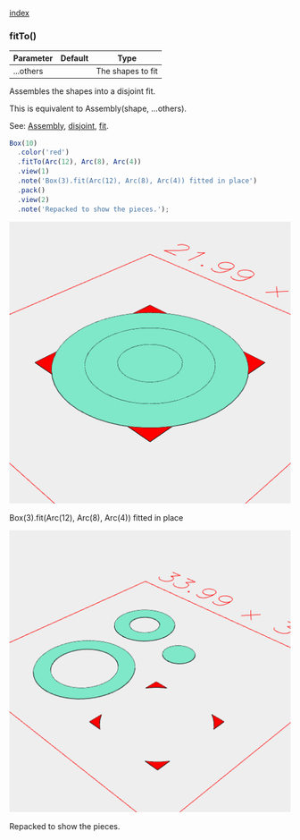 [index](../../nb/api/index.md)
### fitTo()
Parameter|Default|Type
---|---|---
...others||The shapes to fit

Assembles the shapes into a disjoint fit.

This is equivalent to Assembly(shape, ...others).

See: [Assembly](https://raw.githubusercontent.com/jsxcad/JSxCAD/master/nb/api/Assembly.nb), [disjoint](https://raw.githubusercontent.com/jsxcad/JSxCAD/master/nb/api/disjoint.nb), [fit](https://raw.githubusercontent.com/jsxcad/JSxCAD/master/nb/api/fit.nb).

```JavaScript
Box(10)
  .color('red')
  .fitTo(Arc(12), Arc(8), Arc(4))
  .view(1)
  .note('Box(3).fit(Arc(12), Arc(8), Arc(4)) fitted in place')
  .pack()
  .view(2)
  .note('Repacked to show the pieces.');
```

![Image](fitTo.md.0.png)

Box(3).fit(Arc(12), Arc(8), Arc(4)) fitted in place

![Image](fitTo.md.1.png)

Repacked to show the pieces.
